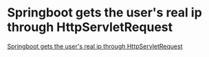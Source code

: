 # Springboot gets the user's real ip through HttpServletRequest
[Springboot gets the user's real ip through HttpServletRequest](https://aiwithcloud.com/2022/09/15/springboot_gets_the_users_real_ip_through_httpservletrequest/)